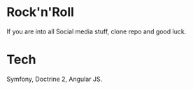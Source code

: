 Rock'n'Roll
========================

If you are into all Social media stuff, clone repo and good luck.

Tech
========================

Symfony, Doctrine 2, Angular JS.


